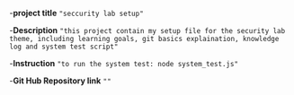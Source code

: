 -**project title**
`"seccurity lab setup"`

-**Description**
`"this project contain my setup file for the security lab theme, including learning goals, git basics explaination, knowledge log and system test script"`

-**Instruction**
`"to run the system test: node system_test.js"`

-**Git Hub Repository link**
`""`
